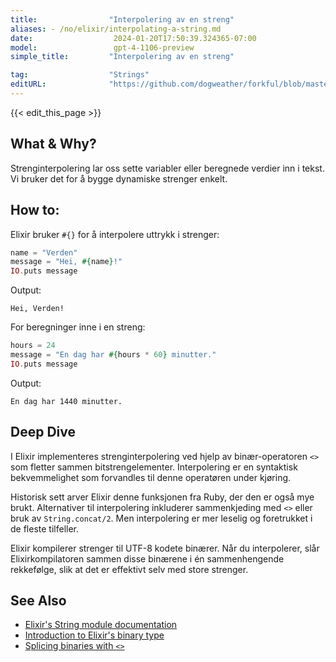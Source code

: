 ```yaml
---
title:                "Interpolering av en streng"
aliases: - /no/elixir/interpolating-a-string.md
date:                  2024-01-20T17:50:39.324365-07:00
model:                 gpt-4-1106-preview
simple_title:         "Interpolering av en streng"

tag:                  "Strings"
editURL:              "https://github.com/dogweather/forkful/blob/master/content/no/elixir/interpolating-a-string.md"
---
```


{{< edit_this_page >}}

## What & Why?
Strenginterpolering lar oss sette variabler eller beregnede verdier inn i tekst. Vi bruker det for å bygge dynamiske strenger enkelt.

## How to:
Elixir bruker `#{}` for å interpolere uttrykk i strenger:

```elixir
name = "Verden"
message = "Hei, #{name}!"
IO.puts message
```

Output:
```
Hei, Verden!
```

For beregninger inne i en streng:

```elixir
hours = 24
message = "En dag har #{hours * 60} minutter."
IO.puts message
```

Output:
```
En dag har 1440 minutter.
```

## Deep Dive
I Elixir implementeres strenginterpolering ved hjelp av binær-operatoren `<>` som fletter sammen bitstrengelementer. Interpolering er en syntaktisk bekvemmelighet som forvandles til denne operatøren under kjøring.

Historisk sett arver Elixir denne funksjonen fra Ruby, der den er også mye brukt. Alternativer til interpolering inkluderer sammenkjeding med `<>` eller bruk av `String.concat/2`. Men interpolering er mer leselig og foretrukket i de fleste tilfeller.

Elixir kompilerer strenger til UTF-8 kodete binærer. Når du interpolerer, slår Elixirkompilatoren sammen disse binærene i én sammenhengende rekkefølge, slik at det er effektivt selv med store strenger.

## See Also
- [Elixir's String module documentation](https://hexdocs.pm/elixir/String.html)
- [Introduction to Elixir's binary type](https://elixir-lang.org/getting-started/binaries-strings-and-char-lists.html)
- [Splicing binaries with `<>`](https://hexdocs.pm/elixir/String.html#<>/2)
